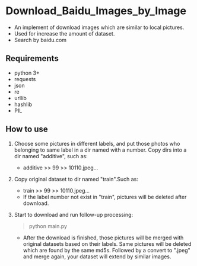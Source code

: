 # Download_Baidu_Images_by_Image

- An implement of download images which are similar to local pictures.
- Used for increase the amount of dataset.
- Search by baidu.com

## Requirements
- python 3+
- requests
- json
- re
- urllib
- hashlib
- PIL

## How to use

1. Choose some pictures in different labels, and put those photos who belonging 
to same label in a dir named with a number. Copy dirs into a dir named 
"additive", such as:
      - additive >> 99 >> 10110.jpeg...

2. Copy original dataset to dir named "train".Such as:
      - train >> 99 >> 10110.jpeg...
      - If the label number not exist in "train", pictures will be deleted after
      download.
      
3. Start to download and run follow-up processing:
      > python main.py
      - After the download is finished, those pictures will be merged with original
       datasets based on their labels. Same pictures will be deleted which are
        found by the same md5s. Followed by a convert to ".jpeg" and merge again, 
        your dataset will extend by similar images.
